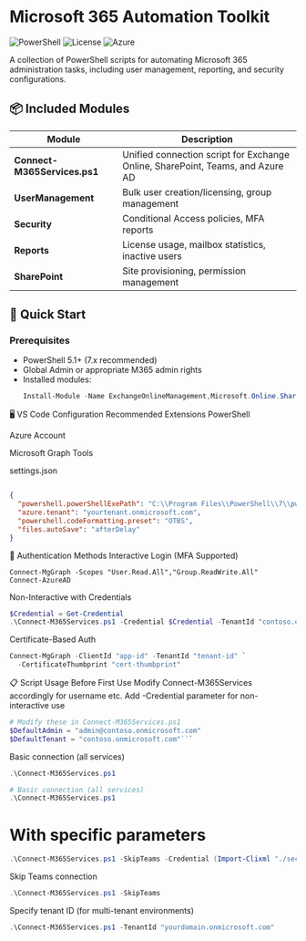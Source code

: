 # Microsoft 365 Automation Toolkit

![PowerShell](https://img.shields.io/badge/PowerShell-5.1+-blue.svg)
![License](https://img.shields.io/badge/License-MIT-green.svg)
![Azure](https://img.shields.io/badge/Microsoft-365-0078D4.svg)

A collection of PowerShell scripts for automating Microsoft 365 administration tasks, including user management, reporting, and security configurations.

## 📦 Included Modules

| Module | Description |
|--------|-------------|
| **Connect-M365Services.ps1** | Unified connection script for Exchange Online, SharePoint, Teams, and Azure AD |
| **UserManagement** | Bulk user creation/licensing, group management |
| **Security** | Conditional Access policies, MFA reports |
| **Reports** | License usage, mailbox statistics, inactive users |
| **SharePoint** | Site provisioning, permission management |

## 🚀 Quick Start

### Prerequisites
- PowerShell 5.1+ (7.x recommended)
- Global Admin or appropriate M365 admin rights
- Installed modules:
  ```powershell
  Install-Module -Name ExchangeOnlineManagement,Microsoft.Online.SharePoint.PowerShell,MicrosoftTeams,AzureAD -Force -AllowClobber

🖥️ VS Code Configuration
Recommended Extensions
PowerShell

Azure Account

Microsoft Graph Tools

settings.json

```json

{
  "powershell.powerShellExePath": "C:\\Program Files\\PowerShell\\7\\pwsh.exe",
  "azure.tenant": "yourtenant.onmicrosoft.com",
  "powershell.codeFormatting.preset": "OTBS",
  "files.autoSave": "afterDelay"
}
```
🔐 Authentication Methods
Interactive Login (MFA Supported)
```powershel
Connect-MgGraph -Scopes "User.Read.All","Group.ReadWrite.All"
Connect-AzureAD
```
Non-Interactive with Credentials
```powershell
$Credential = Get-Credential
.\Connect-M365Services.ps1 -Credential $Credential -TenantId "contoso.onmicrosoft.com"
```
Certificate-Based Auth
```powershell
Connect-MgGraph -ClientId "app-id" -TenantId "tenant-id" `
  -CertificateThumbprint "cert-thumbprint"
```
📋 Script Usage
Before First Use Modify Connect-M365Services accordingly for username etc.
Add -Credential parameter for non-interactive use
```powershell
# Modify these in Connect-M365Services.ps1
$DefaultAdmin = "admin@contoso.onmicrosoft.com"
$DefaultTenant = "contoso.onmicrosoft.com"```
```

Basic connection (all services)
 
```powershell
.\Connect-M365Services.ps1
```
```powershell
# Basic connection (all services)
.\Connect-M365Services.ps1
```

# With specific parameters
```powershell
.\Connect-M365Services.ps1 -SkipTeams -Credential (Import-Clixml "./secure/cred.xml")
```
Skip Teams connection
```powershell
.\Connect-M365Services.ps1 -SkipTeams
```
Specify tenant ID (for multi-tenant environments)
```powershell
.\Connect-M365Services.ps1 -TenantId "yourdomain.onmicrosoft.com"
```
